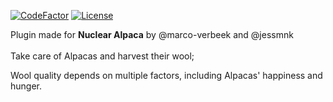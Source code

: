 [![CodeFactor](https://www.codefactor.io/repository/github/marco-verbeek/nuka-alpacas/badge)](https://www.codefactor.io/repository/github/marco-verbeek/nuka-alpacas)
[![License](https://img.shields.io/badge/license-GNU%20General%20Public%20License%20v3.0-brightgreen)](https://github.com/marco-verbeek/NuKa-Alpacas/blob/master/LICENSE)

Plugin made for **Nuclear Alpaca** by @marco-verbeek and @jessmnk
<br><br>
Take care of Alpacas and harvest their wool;

Wool quality depends on multiple factors, including Alpacas' happiness and hunger.

